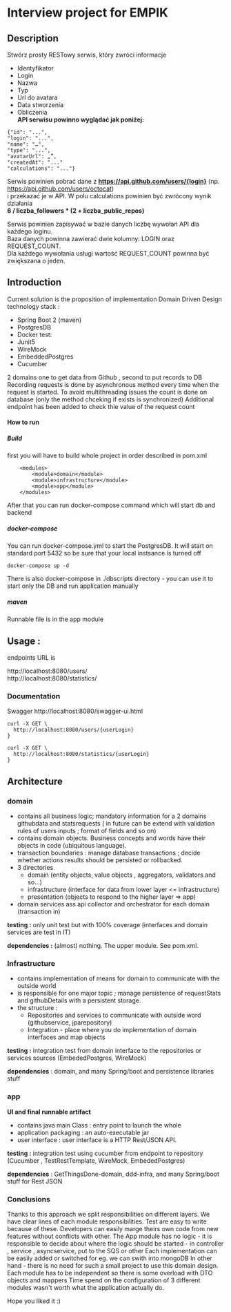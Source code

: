# Interview project for EMPIK 

## Description 
    
Stwórz prosty RESTowy serwis, który zwróci informacje

-	Identyfikator 
-	Login
-	Nazwa
-	Typ
-	Url do avatara
-	Data stworzenia
-	Obliczenia <br/>
**API serwisu powinno wyglądać jak poniżej:** <br/>
``` GET /users/{login} 
{"id": "...", 
"login": "...",
"name": "…",
"type": "...",
"avatarUrl": „”,
"createdAt": "..."
"calculations": "..."}
```

Serwis powinien pobrać dane z **https://api.github.com/users/{login}** (np. https://api.github.com/users/octocat) <br/>
i przekazać je w API. W polu calculations powinien być zwrócony wynik działania <br/>
**6 / liczba_followers * (2 + liczba_public_repos)**

Serwis powinien zapisywać w bazie danych liczbę wywołań API dla każdego loginu.<br/>
Baza danych powinna zawierać dwie kolumny: LOGIN oraz REQUEST_COUNT. <br/>
Dla każdego wywołania usługi wartość REQUEST_COUNT powinna być zwiększana o jeden.


## Introduction

Current solution is the proposition of implementation Domain Driven Design 
technology stack :
- Spring Boot 2 (maven)
- PostgresDB
- Docker
test:
- Junit5
- WireMock
- EmbeddedPostgres
- Cucumber

2 domains one to get data from Github , second to put records to DB
Recording requests is done by asynchronous method every time when the request is started.
To avoid multithreading issues the count is done on database (only the method chceking if exists is synchronized) 
Additional endpoint has been added to check thie value of the request count 
#### How to run
##### Build
first you will have to build whole project in order described in pom.xml
```aidl
    <modules>
        <module>domain</module>
        <module>infrastructure</module>
        <module>app</module>
    </modules>
```
After that you can run docker-compose command which will start db and backend

##### docker-compose 
You can run docker-compose.yml to start the PostgresDB. It will start on standard port 5432 so be sure that your local instsance is turned off <br/>
```
docker-compose up -d
```
There is also docker-compose in ./dbscripts directory - you can use it to start only the DB and run application manually
##### maven
Runnable file is in the app module
## Usage :

endpoints URL is

http://localhost:8080/users/ <br/>
http://localhost:8080/statistics/

### Documentation 
Swagger
http://localhost:8080/swagger-ui.html

```
curl -X GET \
  http://localhost:8080/users/{userLogin}
}
```

```
curl -X GET \
  http://localhost:8080/statistics/{userLogin}
}
```
## Architecture
### domain

- contains all business logic; mandatory information for a 2 domains githubdata and statsrequests ( in future can be extend with validation rules of users inputs ; format of fields and so on)
- contains domain objects. Business concepts and words have their objects in code (ubiquitous language).
- transaction boundaries : manage database transactions ; decide whether actions results should be persisted or rollbacked.
- 3 directories 
    -  domain (entity objects, value objects , aggregators, validators and so...)
    -  infrastructure (interface for data from lower layer <= infrastructure)
    -  presentation (objects to respond to the higher layer => app)
- domain services ass api collector and orchestrator for each domain (transaction in) 

**testing :** only unit test but with 100% coverage (interfaces and domain services are test in IT)

**dependencies :** (almost) nothing. The upper module. See pom.xml.

### Infrastructure

- contains implementation of means for domain to communicate with the outside world 
- is responsible for one major topic ; manage persistence of requestStats and githubDetails with a persistent storage.
- the structure :
    -  Repositories and services to communicate with outside word (githubservice, jparepository)
    -  Integration - place where you do implementation of domain interfaces and map objects 

**testing :** integration test from domain interface to the repositories or services sources (EmbededPostgres, WireMock)

**dependencies** : domain, and many Spring/boot and persistence libraries stuff

### app

**UI and final runnable artifact**
- contains java main Class : entry point to launch the whole
- application packaging : an auto-executable jar
- user interface : user interface is a HTTP Rest/JSON API.

**testing :** integration test using cucumber from endpoint to repository (Cucumber , TestRestTemplate, WireMock, EmbededPostgres)

**dependencies** : GetThingsDone-domain, ddd-infra, and many Spring/boot stuff for Rest JSON

### Conclusions
Thanks to this approach we split responsibilities on different layers. 
We have clear lines of each module responsibilities. Test are easy to write because of these.
Developers can easily marge theirs own code from new features without conflicts with other.
The App module has no logic - it is responsible to decide about where the logic should be started - in controller , service , asyncservice, put to the SQS or other
Each implementation can be easily added or switched for eg. we can swith into mongoDB
In other hand - there is no need for such a small project to use this domain design. Each module has to be independent so there is some overload with DTO objects and mappers
Time spend on the configuration of 3 different modules wasn't worth what the application actually do.

Hope you liked it :)
 

